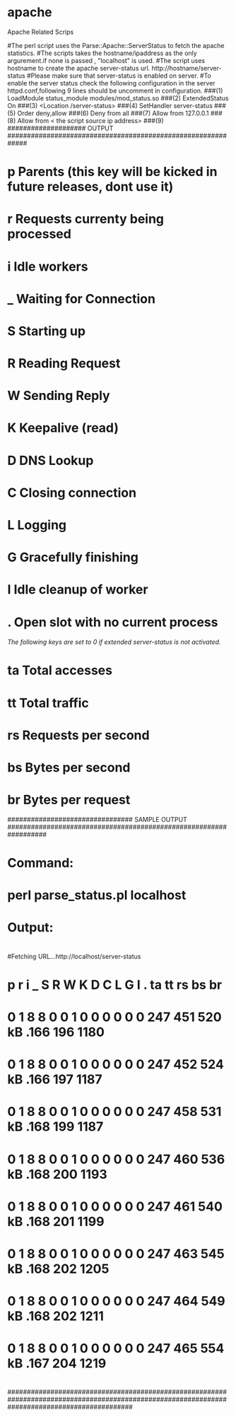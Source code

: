 apache
======

Apache Related Scrips

#The perl script uses the Parse::Apache::ServerStatus to fetch the apache statistics.
#The scripts takes the hostname/ipaddress as the only argurement.if none is passed , "localhost" is used.
#The script uses hostname to create the apache server-status url. http://hostname/server-status
#Please make sure that server-status is enabled on server.
#To enable the server status check the following configuration in the server httpd.conf,following 9 lines should be uncomment in configuration.
###(1) LoadModule status_module modules/mod_status.so
###(2) ExtendedStatus On
###(3) <Location /server-status>
###(4) SetHandler server-status
###(5) Order deny,allow
###(6) Deny from all
###(7) Allow from 127.0.0.1
###(8) Allow from < the script source ip address>
###(9) </Location>
#################### OUTPUT #############################################################
# p Parents (this key will be kicked in future releases, dont use it)
# r Requests currenty being processed
# i Idle workers
# _ Waiting for Connection
# S Starting up
# R Reading Request
# W Sending Reply
# K Keepalive (read)
# D DNS Lookup
# C Closing connection
# L Logging
# G Gracefully finishing
# I Idle cleanup of worker
# . Open slot with no current process
###### The following keys are set to 0 if extended server-status is not activated. ########
# ta Total accesses
# tt Total traffic
# rs Requests per second
# bs Bytes per second
# br Bytes per request
################################ SAMPLE OUTPUT ##################################################################
# Command:
#
# perl parse_status.pl localhost
#
# Output:
#
#Fetching URL...http://localhost/server-status
#
# p r i _ S R W K D C L G I . ta tt rs bs br
# 0 1 8 8 0 0 1 0 0 0 0 0 0 247 451 520 kB .166 196 1180
# 0 1 8 8 0 0 1 0 0 0 0 0 0 247 452 524 kB .166 197 1187
# 0 1 8 8 0 0 1 0 0 0 0 0 0 247 458 531 kB .168 199 1187
# 0 1 8 8 0 0 1 0 0 0 0 0 0 247 460 536 kB .168 200 1193
# 0 1 8 8 0 0 1 0 0 0 0 0 0 247 461 540 kB .168 201 1199
# 0 1 8 8 0 0 1 0 0 0 0 0 0 247 463 545 kB .168 202 1205
# 0 1 8 8 0 0 1 0 0 0 0 0 0 247 464 549 kB .168 202 1211
# 0 1 8 8 0 0 1 0 0 0 0 0 0 247 465 554 kB .167 204 1219
#
################################################################################################################################################
